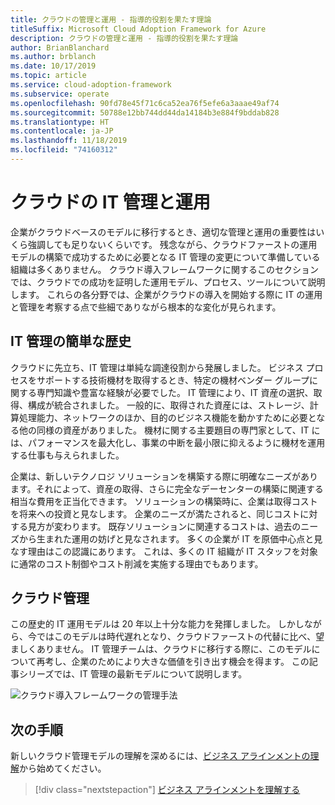 ```yaml
---
title: クラウドの管理と運用 - 指導的役割を果たす理論
titleSuffix: Microsoft Cloud Adoption Framework for Azure
description: クラウドの管理と運用 - 指導的役割を果たす理論
author: BrianBlanchard
ms.author: brblanch
ms.date: 10/17/2019
ms.topic: article
ms.service: cloud-adoption-framework
ms.subservice: operate
ms.openlocfilehash: 90fd78e45f71c6ca52ea76f5efe6a3aaae49af74
ms.sourcegitcommit: 50788e12bb744dd44da14184b3e884f9bddab828
ms.translationtype: HT
ms.contentlocale: ja-JP
ms.lasthandoff: 11/18/2019
ms.locfileid: "74160312"
---
```

# <a name="it-management-and-operations-in-the-cloud"></a>クラウドの IT 管理と運用

企業がクラウドベースのモデルに移行するとき、適切な管理と運用の重要性はいくら強調しても足りないくらいです。 残念ながら、クラウドファーストの運用モデルの構築で成功するために必要となる IT 管理の変更について準備している組織は多くありません。 クラウド導入フレームワークに関するこのセクションでは、クラウドでの成功を証明した運用モデル、プロセス、ツールについて説明します。 これらの各分野では、企業がクラウドの導入を開始する際に IT の運用と管理を考察する点で些細でありながら根本的な変化が見られます。

## <a name="brief-history-of-it-management"></a>IT 管理の簡単な歴史

クラウドに先立ち、IT 管理は単純な調達役割から発展しました。 ビジネス プロセスをサポートする技術機材を取得するとき、特定の機材ベンダー グループに関する専門知識や豊富な経験が必要でした。 IT 管理により、IT 資産の選択、取得、構成が統合されました。 一般的に、取得された資産には、ストレージ、計算処理能力、ネットワークのほか、目的のビジネス機能を動かすために必要となる他の同様の資産がありました。 機材に関する主要題目の専門家として、IT には、パフォーマンスを最大化し、事業の中断を最小限に抑えるように機材を運用する仕事も与えられました。

企業は、新しいテクノロジ ソリューションを構築する際に明確なニーズがあります。それによって、資産の取得、さらに完全なデーセンターの構築に関連する相当な費用を正当化できます。 ソリューションの構築時に、企業は取得コストを将来への投資と見なします。 企業のニーズが満たされると、同じコストに対する見方が変わります。 既存ソリューションに関連するコストは、過去のニーズから生まれた運用の妨げと見なされます。 多くの企業が IT を原価中心点と見なす理由はこの認識にあります。 これは、多くの IT 組織が IT スタッフを対象に通常のコスト制御やコスト削減を実施する理由でもあります。

## <a name="cloud-management"></a>クラウド管理

この歴史的 IT 運用モデルは 20 年以上十分な能力を発揮しました。 しかしながら、今ではこのモデルは時代遅れとなり、クラウドファーストの代替に比べ、望ましくありません。 IT 管理チームは、クラウドに移行する際に、このモデルについて再考し、企業のためにより大きな価値を引き出す機会を得ます。 この記事シリーズでは、IT 管理の最新モデルについて説明します。

![クラウド導入フレームワークの管理手法](../../_images/manage/caf-manage.png)

## <a name="next-steps"></a>次の手順

新しいクラウド管理モデルの理解を深めるには、[ビジネス アラインメントの理解](./business-alignment.md)から始めてください。

> [!div class="nextstepaction"]
> [ビジネス アラインメントを理解する](./business-alignment.md)
